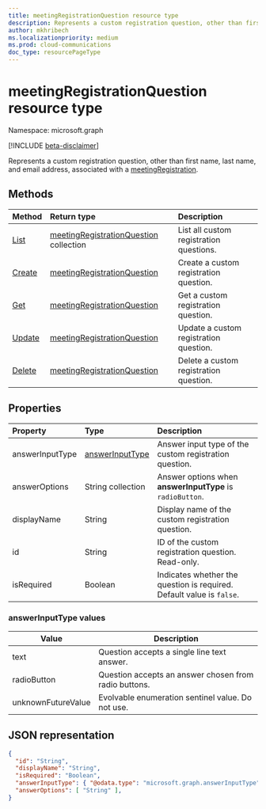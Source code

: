 ```yaml
---
title: meetingRegistrationQuestion resource type
description: Represents a custom registration question, other than first name, last name, and email address, associated with a meetingRegistration.
author: mkhribech
ms.localizationpriority: medium
ms.prod: cloud-communications
doc_type: resourcePageType
---
```


# meetingRegistrationQuestion resource type

Namespace: microsoft.graph

[!INCLUDE [beta-disclaimer](../../includes/beta-disclaimer.md)]

Represents a custom registration question, other than first name, last name, and email address, associated with a [meetingRegistration](meetingRegistration.md).

## Methods

| Method                                                       | Return type                                                              | Description                             |
| :----------------------------------------------------------- | :----------------------------------------------------------------------- | :-------------------------------------- |
| [List](../api/meetingregistration-list-customquestions.md)   | [meetingRegistrationQuestion](meetingregistrationquestion.md) collection | List all custom registration questions. |
| [Create](../api/meetingregistration-post-customquestions.md) | [meetingRegistrationQuestion](meetingregistrationquestion.md)            | Create a custom registration question.  |
| [Get](../api/meetingregistrationquestion-get.md)             | [meetingRegistrationQuestion](meetingregistrationquestion.md)            | Get a custom registration question.     |
| [Update](../api/meetingregistrationquestion-update.md)       | [meetingRegistrationQuestion](meetingregistrationquestion.md)            | Update a custom registration question.  |
| [Delete](../api/meetingregistrationquestion-delete.md)       | [meetingRegistrationQuestion](meetingregistrationquestion.md)            | Delete a custom registration question.  |

## Properties

| Property        | Type                                       | Description                                                           |
| :-------------- | :----------------------------------------- | :-------------------------------------------------------------------- |
| answerInputType | [answerInputType](#answerinputtype-values) | Answer input type of the custom registration question.                |
| answerOptions   | String collection                          | Answer options when **answerInputType** is `radioButton`.             |
| displayName     | String                                     | Display name of the custom registration question.                     |
| id              | String                                     | ID of the custom registration question. Read-only.                    |
| isRequired      | Boolean                                    | Indicates whether the question is required. Default value is `false`. |

### answerInputType values

| Value              | Description                                           |
| ------------------ | ----------------------------------------------------- |
| text               | Question accepts a single line text answer.           |
| radioButton        | Question accepts an answer chosen from radio buttons. |
| unknownFutureValue | Evolvable enumeration sentinel value. Do not use.     |

## JSON representation

<!-- {
  "blockType": "resource",
  "@odata.type": "microsoft.graph.meetingRegistrationQuestion"
}-->

```json
{
  "id": "String",
  "displayName": "String",
  "isRequired": "Boolean",
  "answerInputType": { "@odata.type": "microsoft.graph.answerInputType" },
  "answerOptions": [ "String" ],
}
```
